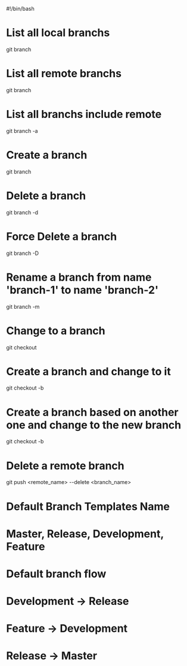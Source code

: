 #!/bin/bash

# List all local branchs 
git branch

# List all remote branchs 
git branch

# List all branchs include remote
git branch -a

# Create a branch
git branch <Branch name>

# Delete a branch
git branch -d <branch name>

# Force Delete a branch
git branch -D <branch name>

# Rename  a branch from name 'branch-1' to name 'branch-2'
git branch -m <branch-1> <branch-2>

# Change to a branch 
git checkout <Branch name>

# Create a branch and change to it
git checkout -b <New Branch name>

# Create a branch based on another one and change to the new branch 
git checkout -b <New Branch name> <Another Branch>

# Delete a remote branch
git push <remote_name> --delete <branch_name>


# Default Branch Templates Name
# Master, Release, Development, Feature

# Default branch flow
# Development -> Release
# Feature -> Development
# Release -> Master
